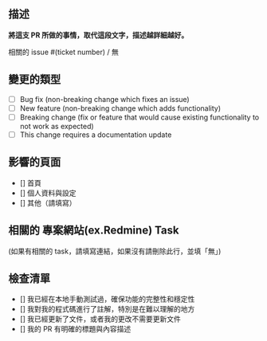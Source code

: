 ## 描述

**將這支 PR 所做的事情，取代這段文字，描述越詳細越好。**

相關的 issue #(ticket number) / 無

## 變更的類型

- [ ] Bug fix (non-breaking change which fixes an issue)
- [ ] New feature (non-breaking change which adds functionality)
- [ ] Breaking change (fix or feature that would cause existing functionality to not work as expected)
- [ ] This change requires a documentation update

## 影響的頁面

- [] 首頁
- [] 個人資料與設定
- [] 其他（請填寫）

## 相關的 專案網站(ex.Redmine) Task

(如果有相關的 task，請填寫連結，如果沒有請刪除此行，並填「無」)

## 檢查清單

- [] 我已經在本地手動測試過，確保功能的完整性和穩定性
- [] 我對我的程式碼進行了註解，特別是在難以理解的地方
- [] 我已經更新了文件，或者我的更改不需要更新文件
- [] 我的 PR 有明確的標題與內容描述
